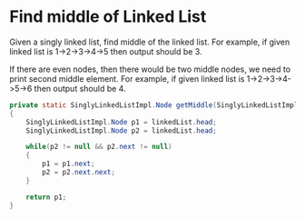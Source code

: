 # Find middle of Linked List
Given a singly linked list, find middle of the linked list. For example, if given linked list is 1->2->3->4->5 then output should be 3.

If there are even nodes, then there would be two middle nodes, we need to print second middle element. For example, if given linked list is 1->2->3->4->5->6 then output should be 4.

```java
private static SinglyLinkedListImpl.Node getMiddle(SinglyLinkedListImpl linkedList)
{
    SinglyLinkedListImpl.Node p1 = linkedList.head;
    SinglyLinkedListImpl.Node p2 = linkedList.head;

    while(p2 != null && p2.next != null)
    {
        p1 = p1.next;
        p2 = p2.next.next;
    }

    return p1;
}
```
